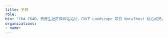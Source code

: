 ```yaml
---
title: 王炜
role: 
bio: "CKA CKAD，云原生社区深圳站站长，CNCF Landscape 项目 Nocalhost 核心成员。"
organizations:
- name: 
---
```


